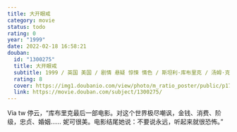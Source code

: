 ```yaml
---
title: 大开眼戒
category: movie
status: todo
rating: 0
year: "1999"
date: 2022-02-18 16:58:21
douban:
  id: "1300275"
  title: 大开眼戒
  subtitle: 1999 / 英国 美国 / 剧情 悬疑 惊悚 情色 / 斯坦利·库布里克 / 汤姆·克鲁斯 妮可·基德曼
  rating: 8
  cover: https://img1.doubanio.com/view/photo/m_ratio_poster/public/p1708137969.jpg
  link: https://movie.douban.com/subject/1300275/
---
```


Via tw 停云，“库布里克最后一部电影。对这个世界极尽嘲讽，金钱、消费、阶级，忠贞、婚姻……
妮可很美。电影结尾她说：不要说永远，听起来就很恐怖。”
